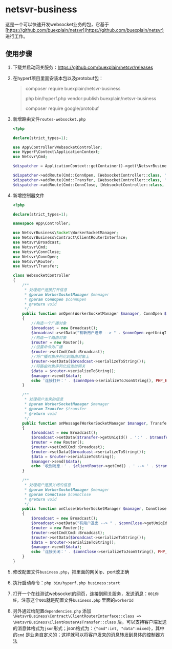 # netsvr-business

这是一个可以快速开发websocket业务的包，它基于[https://github.com/buexplain/netsvr](https://github.com/buexplain/netsvr)
进行工作。

## 使用步骤

1. 下载并启动网关服务：https://github.com/buexplain/netsvr/releases
2. 在hyperf项目里面安装本包以及protobuf包：
   > composer require buexplain/netsvr-business
   >
   > php bin/hyperf.php vendor:publish buexplain/netsvr-business
   >
   > composer require google/protobuf

3. 新增路由文件`routes-websocket.php`
   ```php
   <?php
   
   declare(strict_types=1);
   
   use App\Controller\WebsocketController;
   use Hyperf\Context\ApplicationContext;
   use Netsvr\Cmd;
   
   $dispatcher = ApplicationContext::getContainer()->get(\NetsvrBusiness\Contract\DispatcherInterface::class);
   
   $dispatcher->addRoute(Cmd::ConnOpen, [WebsocketController::class, 'onOpen']);
   $dispatcher->addRoute(Cmd::Transfer, [WebsocketController::class, 'onMessage']);
   $dispatcher->addRoute(Cmd::ConnClose, [WebsocketController::class, 'onClose']);
   ```

4. 新增控制器文件
   ```php
   <?php
   
   declare(strict_types=1);
   
   namespace App\Controller;
   
   use NetsvrBusiness\Socket\WorkerSocketManager;
   use NetsvrBusiness\Contract\ClientRouterInterface;
   use Netsvr\Broadcast;
   use Netsvr\Cmd;
   use Netsvr\ConnClose;
   use Netsvr\ConnOpen;
   use Netsvr\Router;
   use Netsvr\Transfer;
   
   class WebsocketController
   {
       /**
        * 处理用户连接打开信息
        * @param WorkerSocketManager $manager
        * @param ConnOpen $connOpen
        * @return void
        */
       public function onOpen(WorkerSocketManager $manager, ConnOpen $connOpen): void
       {
           //构造一个广播对象
           $broadcast = new Broadcast();
           $broadcast->setData("有新用户进来 --> " . $connOpen->getUniqId());
           //构造一个路由对象
           $router = new Router();
           //设置命令为广播
           $router->setCmd(Cmd::Broadcast);
           //将广播对象序列化到路由对象上
           $router->setData($broadcast->serializeToString());
           //将路由对象序列化后发给网关
           $data = $router->serializeToString();
           $manager->send($data);
           echo '连接打开：' . $connOpen->serializeToJsonString(), PHP_EOL;
       }
   
       /**
        * 处理用户发来的信息
        * @param WorkerSocketManager $manager
        * @param Transfer $transfer
        * @return void
        */
       public function onMessage(WorkerSocketManager $manager, Transfer $transfer, ClientRouterInterface $clientRouter): void
       {
           $broadcast = new Broadcast();
           $broadcast->setData($transfer->getUniqId() . '：' . $transfer->getData());
           $router = new Router();
           $router->setCmd(Cmd::Broadcast);
           $router->setData($broadcast->serializeToString());
           $data = $router->serializeToString();
           $manager->send($data);
           echo '收到消息：' . $clientRouter->getCmd() . ' --> ' . $transfer->getData(), PHP_EOL;
       }
   
       /**
        * 处理用户连接关闭的信息
        * @param WorkerSocketManager $manager
        * @param ConnClose $connClose
        * @return void
        */
       public function onClose(WorkerSocketManager $manager, ConnClose $connClose): void
       {
           $broadcast = new Broadcast();
           $broadcast->setData("有用户退出 --> " . $connClose->getUniqId());
           $router = new Router();
           $router->setCmd(Cmd::Broadcast);
           $router->setData($broadcast->serializeToString());
           $data = $router->serializeToString();
           $manager->send($data);
           echo '连接关闭：' . $connClose->serializeToJsonString(), PHP_EOL;
       }
   }
   ```
5. 修改配置文件`business.php`，把里面的网关ip、port改正确
6. 执行启动命令：`php bin/hyperf.php business:start`
7. 打开一个在线测试websocket的网页，连接到网关服务，发送消息：`001你好`，注意这个`001`就是配置文件`business.php`
   里面的`workerId`
8. 另外通过给配置`dependencies.php`
   添加`\NetsvrBusiness\Contract\ClientRouterInterface::class => \NetsvrBusiness\ClientRouterAsTransfer::class`
   后，可以支持客户端发送的消息体格式为`json`形式；json格式为：`{"cmd":int, "data":mixed}`，其中的`cmd`
   是业务自定义的；这样就可以将客户发来的消息转发到具体的控制器方法